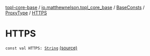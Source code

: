 [topl-core-base](../../../index.md) / [io.matthewnelson.topl_core_base](../../index.md) / [BaseConsts](../index.md) / [ProxyType](index.md) / [HTTPS](./-h-t-t-p-s.md)

# HTTPS

`const val HTTPS: `[`String`](https://kotlinlang.org/api/latest/jvm/stdlib/kotlin/-string/index.html) [(source)](https://github.com/05nelsonm/TorOnionProxyLibrary-Android/blob/master/topl-core-base/src/main/java/io/matthewnelson/topl_core_base/BaseConsts.kt#L236)